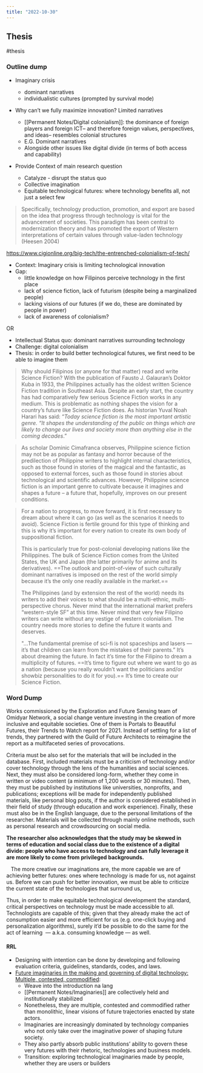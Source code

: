 ```yaml
---
title: "2022-10-30"
---
```

## Thesis
#thesis
### Outline dump
- Imaginary crisis
	- dominant narratives
	- individualistic cultures (prompted by survival mode)


-   Why can’t we fully maximize innovation? Limited narratives
	-   [[Permanent Notes/Digital colonialism]]: the dominance of foreign players and foreign ICT– and therefore foreign values, perspectives, and ideas– resembles colonial structures
	-   E.G. Dominant narratives
	-   Alongside other issues like digital divide (in terms of both access and capability)
-   Provide Context of main research question
	-   Catalyze - disrupt the status quo
	-   Collective imagination
	-   Equitable technological futures: where technology benefits all, not just a select few

> Specifically, technology production, promotion, and export are based on the idea that progress through technology is vital for the advancement of societies. This paradigm has been central to modernization theory and has promoted the export of Western interpretations of certain values through value-laden technology (Heesen 2004)

https://www.cigionline.org/big-tech/the-entrenched-colonialism-of-tech/

- Context: Imaginary crisis is limiting technological innovation
- Gap: 
	- little knowledge on how Filipinos perceive technology in the first place
	- lack of science fiction, lack of futurism (despite being a marginalized people)
	- lacking visions of our futures (if we do, these are dominated by people in power)
	- lack of awareness of colonialism?

OR

- Intellectual Status quo: dominant narratives surrounding technology
- Challenge: digital colonialism
- Thesis: in order to build better technological futures, we first need to be able to imagine them

> Why should Filipinos (or anyone for that matter) read and write Science Fiction? With the publication of Fausto J. Galauran’s Doktor Kuba in 1933, the Philippines actually has the oldest written Science Fiction tradition in Southeast Asia. Despite an early start, the country has had comparatively few serious Science Fiction works in any medium. This is problematic as nothing shapes the vision for a country’s future like Science Fiction does. As historian Yuval Noah Harari has said: “_Today science fiction is the most important artistic genre. “It shapes the understanding of the public on things which are likely to change our lives and society more than anything else in the coming decades_.”

> As scholar Dominic Cimafranca observes, Philippine science fiction may not be as popular as fantasy and horror because of the predilection of Philippine writers to highlight internal characteristics, such as those found in stories of the magical and the fantastic, as opposed to external forces, such as those found in stories about technological and scientific advances. However, Philippine science fiction is an important genre to cultivate because it imagines and shapes a future – a future that, hopefully, improves on our present conditions.

> For a nation to progress, to move forward, it is first necessary to dream about where it can go (as well as the scenarios it needs to avoid). Science Fiction is fertile ground for this type of thinking and this is why it’s important for every nation to create its own body of suppositional fiction.
> 
> This is particularly true for post-colonial developing nations like the Philippines. The bulk of Science Fiction comes from the United States, the UK and Japan (the latter primarily for anime and its derivatives). ==The outlook and point-of-view of such culturally dominant narratives is imposed on the rest of the world simply because it’s the only one readily available in the market.==
> 
> The Philippines (and by extension the rest of the world) needs its writers to add their voices to what should be a multi-ethnic, multi-perspective chorus. Never mind that the international market prefers “western-style SF” at this time. Never mind that very few Filipino writers can write without any vestige of western colonialism. The country needs more stories to define the future it wants and deserves.
> 
> "...The fundamental premise of sci-fi is not spaceships and lasers — it’s that children can learn from the mistakes of their parents.”
> It’s about dreaming the future.
> In fact it’s time for the Filipino to dream a multiplicity of futures. ==It’s time to figure out where we want to go as a nation (because you really wouldn’t want the politicians and/or showbiz personalities to do it for you).== It’s time to create our Science Fiction.

### Word Dump
Works commissioned by the Exploration and Future Sensing team of Omidyar Network, a social change venture investing in the creation of more inclusive and equitable societies. One of them is Portals to Beautiful Futures, their Trends to Watch report for 2021. Instead of settling for a list of trends, they partnered with the Guild of Future Architects to reimagine the report as a multifaceted series of provocations.


Criteria must be also set for the materials that will be included in the database. First, included materials must be a criticism of technology and/or cover technology through the lens of the humanities and social sciences. Next, they must also be considered long-form, whether they come in written or video content (a minimum of 1,200 words or 30 minutes). Then, they must be published by institutions like universities, nonprofits, and publications; exceptions will be made for independently published materials, like personal blog posts, if the author is considered established in their field of study (through education and work experience). Finally, these must also be in the English language, due to the personal limitations of the researcher. Materials will be collected through mainly online methods, such as personal research and crowdsourcing on social media.

**The researcher also acknowledges that the study may be skewed in terms of education and social class due to the existence of a digital divide: people who have access to technology and can fully leverage it are more likely to come from privileged backgrounds.**

 
 The more creative our imaginations are, the more capable we are of achieving better futures: ones where technology is made for us, not against us. Before we can push for better innovation, we must be able to criticize the current state of the technologies that surround us, 

Thus, in order to make equitable technological development the standard, critical perspectives on technology must be made accessible to all. Technologists are capable of this; given that they already make the act of consumption easier and more efficient for us (e.g. one-click buying and personalization algorithms), surely it’d be possible to do the same for the act of learning  — a.k.a. consuming knowledge — as well.

#### RRL
- Designing with intention can be done by developing and following evaluation criteria, guidelines, standards, codes, and laws.
- [Future imaginaries in the making and governing of digital technology: Multiple, contested, commodified](http://journals.sagepub.com/doi/10.1177/1461444820929321):
	-   Weave into the introduction na lang
	-   [[Permanent Notes/Imaginaries]] are collectively held and institutionally stabilized
	-   Nonetheless, they are multiple, contested and commodified rather than monolithic, linear visions of future trajectories enacted by state actors.
	-   Imaginaries are increasingly dominated by technology companies who not only take over the imaginative power of shaping future society.
	- They also partly absorb public institutions’ ability to govern these very futures with their rhetoric, technologies and business models.
	- Transition: exploring technological imaginaries made by people, whether they are users or builders
